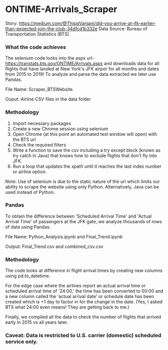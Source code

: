 # ONTIME-Arrivals_Scraper
Story: https://medium.com/@ThisisVanjani/did-you-arrive-at-jfk-earlier-than-expected-join-the-club-34dfcd1b332e
Data Source: Bureau of Transportation Statistics (BTS)

<h3>What the code  achieves</h3>

The selenium code looks into the aspx url- https://transtats.bts.gov/ONTIME/Arrivals.aspx and downloads data for all flights that have landed at New York's JFK airpor for all months and dates from 2015 to 2019! To analyze and parse the data extracted we later use Pandas. 

File Name: Scraper_BTSWebsite.

Ouput: Airline CSV files in the data folder 

<h3>Methodology</h3>

1) Import necessary packages 
2) Create a new Chrome session using selenium
3) Open Chrome (at this point an automated test window will open) with the BTS url
4) Check the required filters
5) Write a function to save the csv including a try except block (known as try catch in Java) that knows how to exclude flights that don't fly into JFK.
6) Run a loop that updates the xpath until it reaches the last index number or airline option.

Note: Use of selenium is due to the static nature of the url which limits our ability to scrape the website using only Python. Alternatively, Java can be used instead of Python.

<h3> Pandas</h3>

To obtain the difference between 'Scheduled Arrival Time' and 'Actual Arrival Time' of passengers at the JFK gate, we analyze thousands of rows of data using Pandas.

File Name: Python_Analysis.ipynb and 
Final_Trend.ipynb

Output: Final_Trend.csv and 
combined_csv.csv

<h3>Methodology</h3>

The code looks at difference in flight arrival times by creating new columns using pd.to_datetime. 

For the edge case where the airlines report an actual arrival time or scheduled arrival time of '24:00,' the time has been converted to 00:00 and a new column called the 'actual arrival date' or schedule date has been created which is +1 day to factor in for the change in the date.
(Yes, I asked BTS what 24:00 even means! They are getting back to me.)

Finally, we compiled all the data to check the number of flights that arrived early in 2015 vs all years later.


<h3>Caveat: Data is restricted to U.S. carrier (domestic) scheduled service only.</h3>
